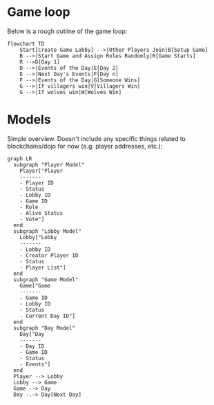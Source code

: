 # Game loop

Below is a rough outline of the game loop:

```mermaid
flowchart TD
    Start[Create Game Lobby] -->|Other Players Join|B[Setup Game]
    B -->|Start Game and Assign Roles Randomly|R[Game Starts]
    R -->D[Day 1]
    D -->|Events of the Day|E[Day 2]
    E -->|Next Day's Events|F[Day n]
    F -->|Events of the Day|G[Someone Wins]
    G -->|If villagers win|V[Villagers Win]
    G -->|If wolves win|W[Wolves Win]
```

# Models

Simple overview.
Doesn't include any specific things related to blockchains/dojo for now (e.g. player addresses, etc.):

```mermaid
graph LR
  subgraph "Player Model"
    Player["Player 
    -------
    - Player ID
    - Status
    - Lobby ID
    - Game ID
    - Role
    - Alive Status
    - Vote"]
  end
  subgraph "Lobby Model"
    Lobby["Lobby 
    -------
    - Lobby ID
    - Creator Player ID
    - Status
    - Player List"]
  end
  subgraph "Game Model"
    Game["Game 
    -------
    - Game ID
    - Lobby ID
    - Status
    - Current Day ID"]
  end
  subgraph "Day Model"
    Day["Day 
    -------
    - Day ID
    - Game ID
    - Status
    - Events"]
  end
  Player --> Lobby
  Lobby --> Game
  Game --> Day
  Day -.-> Day[Next Day]
```

